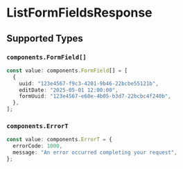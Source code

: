 # ListFormFieldsResponse


## Supported Types

### `components.FormField[]`

```typescript
const value: components.FormField[] = [
  {
    uuid: "123e4567-f9c3-4201-9b46-22bcbe55121b",
    editDate: "2025-05-01 12:00:00",
    formUuid: "123e4567-e68e-4b05-b3d7-22bcbc4f240b",
  },
];
```

### `components.ErrorT`

```typescript
const value: components.ErrorT = {
  errorCode: 1000,
  message: "An error occurred completing your request",
};
```

